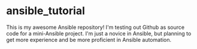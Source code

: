 # ansible_tutorial


This is my awesome Ansible repository!
I'm testing out Github as source code for a mini-Ansible project.
I'm just a novice in Ansible, but planning to get more experience and be more proficient in Ansible automation.
 


